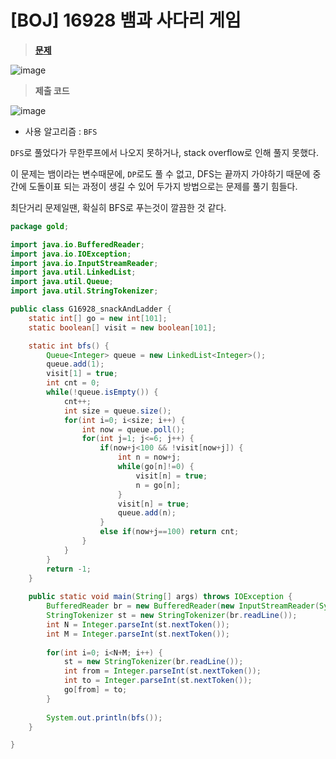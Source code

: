 # [BOJ] 16928 뱀과 사다리 게임
> **[문제](https://www.acmicpc.net/problem/16928)**
> 

![image](https://user-images.githubusercontent.com/80896077/192090053-4bdc217b-e679-424c-a044-3352d5e62881.png)

> **제출 코드**
> 

![image](https://user-images.githubusercontent.com/80896077/192090060-c628b984-929c-4e26-9f29-57278aa4eb7d.png)

- 사용 알고리즘 : `BFS`

`DFS`로 풀었다가 무한루프에서 나오지 못하거나, stack overflow로 인해 풀지 못했다.

이 문제는 뱀이라는 변수때문에, `DP`로도 풀 수 없고, DFS는 끝까지 가야하기 때문에 중간에 도돌이표 되는 과정이 생길 수 있어 두가지 방법으로는 문제를 풀기 힘들다.

최단거리 문제일땐, 확실히 BFS로 푸는것이 깔끔한 것 같다.

```java
package gold;

import java.io.BufferedReader;
import java.io.IOException;
import java.io.InputStreamReader;
import java.util.LinkedList;
import java.util.Queue;
import java.util.StringTokenizer;

public class G16928_snackAndLadder {
	static int[] go = new int[101];
	static boolean[] visit = new boolean[101];

	static int bfs() {
		Queue<Integer> queue = new LinkedList<Integer>();
		queue.add(1);
		visit[1] = true;
		int cnt = 0;
		while(!queue.isEmpty()) {
			cnt++;
			int size = queue.size();
			for(int i=0; i<size; i++) {
				int now = queue.poll();
				for(int j=1; j<=6; j++) {
					if(now+j<100 && !visit[now+j]) {
						int n = now+j;
						while(go[n]!=0) {
							visit[n] = true;
							n = go[n];
						}
						visit[n] = true;
						queue.add(n);
					}
					else if(now+j==100) return cnt;
				}
			}
		}
		return -1;
	}
	
	public static void main(String[] args) throws IOException {
		BufferedReader br = new BufferedReader(new InputStreamReader(System.in));
		StringTokenizer st = new StringTokenizer(br.readLine());
		int N = Integer.parseInt(st.nextToken());
		int M = Integer.parseInt(st.nextToken());
		
		for(int i=0; i<N+M; i++) {
			st = new StringTokenizer(br.readLine());
			int from = Integer.parseInt(st.nextToken());
			int to = Integer.parseInt(st.nextToken());
			go[from] = to;
		}
		
		System.out.println(bfs());
	}

}
```
